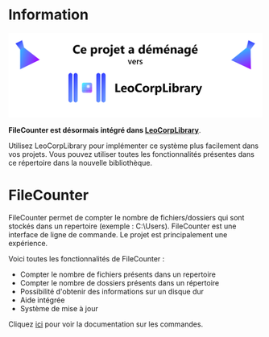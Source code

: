 # Information
![Ce projet a déménagé](https://raw.githubusercontent.com/Leo-Corporation/LeoCorp-Docs/master/Documentation/Images/LABS/Banni%C3%A8re%20LABS%20d%C3%A9m%C3%A9nage.png)

**FileCounter est désormais intégré dans [**LeoCorpLibrary**](https://github.com/Leo-Corporation/LeoCorpLibrary)**.

Utilisez LeoCorpLibrary pour implémenter ce système plus facilement dans vos projets.
Vous pouvez utiliser toutes les fonctionnalités présentes dans ce répertoire dans la nouvelle bibliothèque. 

# FileCounter
FileCounter permet de compter le nombre de fichiers/dossiers qui sont stockés dans un repertoire (exemple : C:\Users).
FileCounter est une interface de ligne de commande. Le projet est principalement une expérience.

Voici toutes les fonctionnalités de FileCounter :
* Compter le nombre de fichiers présents dans un repertoire
* Compter le nombre de dossiers présents dans un répertoire
* Possibilité d'obtenir des informations sur un disque dur
* Aide intégrée
* Système de mise à jour

Cliquez [ici](https://github.com/Leo-Corporation/FileCounter/wiki/Commandes) pour voir la documentation sur les commandes.
